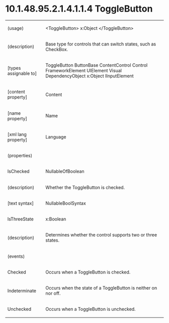 <html dir="LTR" xmlns:mshelp="http://msdn.microsoft.com/mshelp" xmlns:ddue="http://ddue.schemas.microsoft.com/authoring/2003/5" xmlns:xlink="http://www.w3.org/1999/xlink" xmlns:tool="http://www.microsoft.com/tooltip"><body><input type="hidden" id="userDataCache" class="userDataStyle"><input type="hidden" id="hiddenScrollOffset"><img id="dropDownImage" style="display:none; height:0; width:0;" src="../local/drpdown.gif"><img id="dropDownHoverImage" style="display:none; height:0; width:0;" src="../local/drpdown_orange.gif"><img id="collapseImage" style="display:none; height:0; width:0;" src="../local/collapse.gif"><img id="expandImage" style="display:none; height:0; width:0;" src="../local/exp.gif"><img id="collapseAllImage" style="display:none; height:0; width:0;" src="../local/collall.gif"><img id="expandAllImage" style="display:none; height:0; width:0;" src="../local/expall.gif"><img id="copyImage" style="display:none; height:0; width:0;" src="../local/copycode.gif"><img id="copyHoverImage" style="display:none; height:0; width:0;" src="../local/copycodeHighlight.gif"><div id="header"><h1 class="heading">10.1.48.95.2.1.4.1.1.4 ToggleButton</h1></div><div id="mainSection"><div id="mainBody"><div id="allHistory" class="saveHistory" onsave="saveAll()" onload="loadAll()"></div>
			<div id="sectionSection0" class="section" name="collapseableSection"><content xmlns="http://ddue.schemas.microsoft.com/authoring/2003/5" xmlns:wsd="http://wsdev.schemas.microsoft.com/authoring/2008/2" xmlns:msxsl="urn:schemas-microsoft-com:xslt" xmlns:script="urn:script" xmlns:build="urn:build">
				</content></div><div id="sectionSection1" class="section" name="collapseableSection"><content xmlns="http://ddue.schemas.microsoft.com/authoring/2003/5" xmlns:wsd="http://wsdev.schemas.microsoft.com/authoring/2008/2" xmlns:msxsl="urn:schemas-microsoft-com:xslt" xmlns:script="urn:script" xmlns:build="urn:build">
					<p xmlns=""><b></b></p><table class="ProtocolAuthoredTable" xmlns=""><tr>
								<td>
									<p>(usage)</p>
								</td>
								<td>
									<p>&lt;ToggleButton&gt; x:Object &lt;/ToggleButton&gt;</p>
								</td>
							</tr><tr>
							<td>
								<p>(description)</p>
							</td>
							<td>
								<p>Base type for controls that can switch states, such as CheckBox.</p>
							</td>
						</tr><tr>
							<td>
								<p>[types assignable to]</p>
							</td>
							<td>
								<p>ToggleButton ButtonBase ContentControl Control FrameworkElement UIElement Visual DependencyObject x:Object IInputElement</p>
							</td>
						</tr><tr>
							<td>
								<p>[content property]</p>
							</td>
							<td>
								<p>Content</p>
							</td>
						</tr><tr>
							<td>
								<p>[name property]</p>
							</td>
							<td>
								<p>Name</p>
							</td>
						</tr><tr>
							<td>
								<p>[xml lang property]</p>
							</td>
							<td>
								<p>Language</p>
							</td>
						</tr><tr>
							<td>
								<p>(properties)</p>
							</td>
							<td>
							</td>
						</tr><tr>
							<td>
								<p>IsChecked</p>
							</td>
							<td>
								<p>NullableOfBoolean</p>
							</td>
						</tr><tr>
							<td>
								<p>(description)</p>
							</td>
							<td>
								<p>Whether the ToggleButton is checked.</p>
							</td>
						</tr><tr>
							<td>
								<p>[text syntax]</p>
							</td>
							<td>
								<p>NullableBoolSyntax</p>
							</td>
						</tr><tr>
							<td>
								<p>IsThreeState</p>
							</td>
							<td>
								<p>x:Boolean</p>
							</td>
						</tr><tr>
							<td>
								<p>(description)</p>
							</td>
							<td>
								<p>Determines whether the control supports two or three states.</p>
							</td>
						</tr><tr>
							<td>
								<p>(events)</p>
							</td>
							<td>
							</td>
						</tr><tr>
							<td>
								<p>Checked</p>
							</td>
							<td>
								<p>Occurs when a ToggleButton is checked.</p>
							</td>
						</tr><tr>
							<td>
								<p>Indeterminate</p>
							</td>
							<td>
								<p>Occurs when the state of a ToggleButton is neither on nor off.</p>
							</td>
						</tr><tr>
							<td>
								<p>Unchecked</p>
							</td>
							<td>
								<p>Occurs when a ToggleButton is unchecked.</p>
							</td>
						</tr></table>
				</content></div><!--[if gte IE 5]>
			<tool:tip element="languageFilterToolTip" avoidmouse="false"/>
		<![endif]--></div><a name="feedback"></a><span></span></div></body></html>